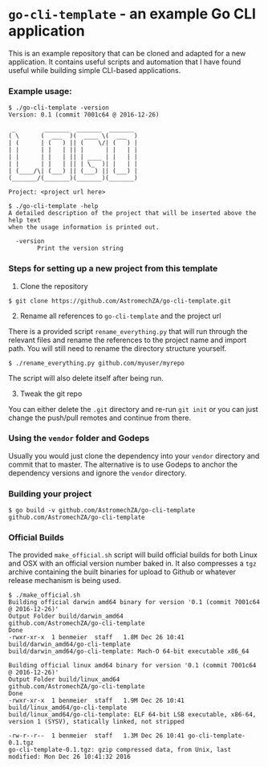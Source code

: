 # `go-cli-template` - an example Go CLI application

This is an example repository that can be cloned and adapted for a new application. It contains useful scripts and
automation that I have found useful while building simple CLI-based applications.

### Example usage:

```
$ ./go-cli-template -version
Version: 0.1 (commit 7001c64 @ 2016-12-26)

 _        _______  _______  _______ 
( \      (  ___  )(  ____ \(  ___  )
| (      | (   ) || (    \/| (   ) |
| |      | |   | || |      | |   | |
| |      | |   | || | ____ | |   | |
| |      | |   | || | \_  )| |   | |
| (____/\| (___) || (___) || (___) |
(_______/(_______)(_______)(_______)

Project: <project url here>
```

```
$ ./go-cli-template -help
A detailed description of the project that will be inserted above the help text 
when the usage information is printed out.

  -version
    	Print the version string
```

### Steps for setting up a new project from this template

1. Clone the repository

```
$ git clone https://github.com/AstromechZA/go-cli-template.git
```

2. Rename all references to `go-cli-template` and the project url

There is a provided script `rename_everything.py` that will run through the relevant files and rename the 
references to the project name and import path. You will still need to rename the directory structure yourself.

```
$ ./rename_everything.py github.com/myuser/myrepo
```

The script will also delete itself after being run.

3. Tweak the git repo

You can either delete the `.git` directory and re-run `git init` or you can
just change the push/pull remotes and continue from there.

### Using the `vendor` folder and Godeps

Usually you would just clone the dependency into your `vendor` directory 
and commit that to master. The alternative is to use Godeps to anchor the 
dependency versions and ignore the `vendor` directory.

### Building your project

```
$ go build -v github.com/AstromechZA/go-cli-template
github.com/AstromechZA/go-cli-template
```

### Official Builds

The provided `make_official.sh` script will build official builds for both Linux and OSX with an official version
number baked in. It also compresses a `tgz` archive containing the built binaries for upload to Github or
whatever release mechanism is being used.

```
$ ./make_official.sh
Building official darwin amd64 binary for version '0.1 (commit 7001c64 @ 2016-12-26)'
Output Folder build/darwin_amd64
github.com/AstromechZA/go-cli-template
Done
-rwxr-xr-x  1 benmeier  staff   1.8M Dec 26 10:41 build/darwin_amd64/go-cli-template
build/darwin_amd64/go-cli-template: Mach-O 64-bit executable x86_64

Building official linux amd64 binary for version '0.1 (commit 7001c64 @ 2016-12-26)'
Output Folder build/linux_amd64
github.com/AstromechZA/go-cli-template
Done
-rwxr-xr-x  1 benmeier  staff   1.9M Dec 26 10:41 build/linux_amd64/go-cli-template
build/linux_amd64/go-cli-template: ELF 64-bit LSB executable, x86-64, version 1 (SYSV), statically linked, not stripped

-rw-r--r--  1 benmeier  staff   1.3M Dec 26 10:41 go-cli-template-0.1.tgz
go-cli-template-0.1.tgz: gzip compressed data, from Unix, last modified: Mon Dec 26 10:41:32 2016
```

